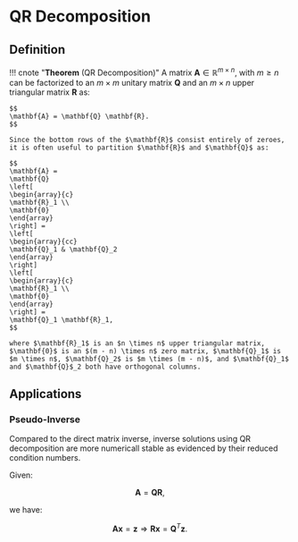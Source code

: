 # QR Decomposition

## Definition

!!! cnote "**Theorem** (QR Decomposition)"
    A matrix $\mathbf{A} \in \mathbb{R}^{m \times n}$, with $m \geq n$ can be factorized to an $m \times m$ unitary matrix $\mathbf{Q}$ and an $m \times n$ upper triangular matrix $\mathbf{R}$ as:

    $$
    \mathbf{A} = \mathbf{Q} \mathbf{R}.
    $$

    Since the bottom rows of the $\mathbf{R}$ consist entirely of zeroes, it is often useful to partition $\mathbf{R}$ and $\mathbf{Q}$ as:

    $$
    \mathbf{A} = 
    \mathbf{Q}
    \left[
    \begin{array}{c}
    \mathbf{R}_1 \\
    \mathbf{0}
    \end{array}
    \right] = 
    \left[
    \begin{array}{cc}
    \mathbf{Q}_1 & \mathbf{Q}_2
    \end{array}
    \right] 
    \left[
    \begin{array}{c}
    \mathbf{R}_1 \\
    \mathbf{0}
    \end{array}
    \right] = 
    \mathbf{Q}_1 \mathbf{R}_1,
    $$

    where $\mathbf{R}_1$ is an $n \times n$ upper triangular matrix, $\mathbf{0}$ is an $(m - n) \times n$ zero matrix, $\mathbf{Q}_1$ is $m \times n$, $\mathbf{Q}_2$ is $m \times (m - n)$, and $\mathbf{Q}_1$ and $\mathbf{Q}$_2 both have orthogonal columns.


## Applications

### Pseudo-Inverse

Compared to the direct matrix inverse, inverse solutions using QR decomposition are more numericall stable as evidenced by their reduced condition numbers. 

Given:

$$
\mathbf{A} = \mathbf{Q} \mathbf{R},
$$

we have:

$$
\mathbf{A} \mathbf{x} = \mathbf{z} \Rightarrow \mathbf{R} \mathbf{x} = \mathbf{Q}^T \mathbf{z}.
$$
